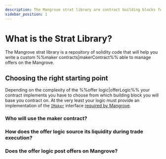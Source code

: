 ```yaml
---
description: The Mangrove strat library are contract building blocks for writing safe and efficient market making strats for Mangrove.
sidebar_position: 1
---
```


# What is the Strat Library?

The Mangrove strat library is a repository of solidity code that will help you write a custom %%maker contracts|makerContract%% able to manage offers on the Mangrove.

## Choosing the right starting point

Depending on the complexity of the %%offer logic|offerLogic%% your contract implements you have to choose from which building block you will base you contract on. At the very least your logic must provide an implementation of the [`IMaker`](https://github.com/mangrovedao/mangrove-core/blob/8c2724650c8b0cf3180cbbeb0d4b48d9c1cf9f98/src/MgvLib.sol#L159) interface [required by Mangrove](../contracts/technical-references/taking-and-making-offers/reactive-offer/maker-contract.mdx). 

### Who will use the maker contract?

### How does the offer logic source its liquidity during trade execution?

### Does the offer logic post offers on Mangrove?


